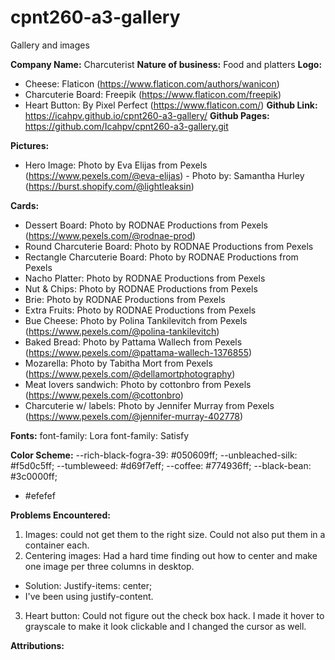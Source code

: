 # cpnt260-a3-gallery
Gallery and images

**Company Name:** Charcuterist
**Nature of business:** Food and platters
**Logo:** 
- Cheese: Flaticon (https://www.flaticon.com/authors/wanicon)
- Charcuterie Board: Freepik (https://www.flaticon.com/freepik)
- Heart Button: By Pixel Perfect (https://www.flaticon.com/)
**Github Link:** https://icahpv.github.io/cpnt260-a3-gallery/ 
**Github Pages:** https://github.com/Icahpv/cpnt260-a3-gallery.git 

**Pictures:**
- Hero Image: Photo by Eva Elijas from Pexels (https://www.pexels.com/@eva-elijas)
              -  Photo by: Samantha Hurley (https://burst.shopify.com/@lightleaksin)

**Cards:**
- Dessert Board: Photo by RODNAE Productions from Pexels (https://www.pexels.com/@rodnae-prod)
- Round Charcuterie Board: Photo by RODNAE Productions from Pexels
- Rectangle Charcuterie Board: Photo by RODNAE Productions from Pexels
- Nacho Platter: Photo by RODNAE Productions from Pexels
- Nut & Chips: Photo by RODNAE Productions from Pexels
- Brie: Photo by RODNAE Productions from Pexels
- Extra Fruits: Photo by RODNAE Productions from Pexels
- Bue Cheese: Photo by Polina Tankilevitch from Pexels (https://www.pexels.com/@polina-tankilevitch)
- Baked Bread: Photo by Pattama Wallech from Pexels (https://www.pexels.com/@pattama-wallech-1376855)
- Mozarella: Photo by Tabitha Mort from Pexels (https://www.pexels.com/@dellamortphotography)
- Meat lovers sandwich: Photo by cottonbro from Pexels (https://www.pexels.com/@cottonbro)
- Charcuterie w/ labels: Photo by Jennifer Murray from Pexels (https://www.pexels.com/@jennifer-murray-402778)

**Fonts:**
font-family: Lora
font-family: Satisfy

**Color Scheme:**
--rich-black-fogra-39: #050609ff;
--unbleached-silk: #f5d0c5ff;
--tumbleweed: #d69f7eff;
--coffee: #774936ff;
--black-bean: #3c0000ff;
-  	#efefef


**Problems Encountered:**

1. Images: could not get them to the right size. Could not also put them in a container each.
2. Centering images: Had a hard time finding out how to center and make one image per three columns in desktop.
- Solution: Justify-items: center;
- I've been using justify-content.
3. Heart button: Could not figure out the check box hack. I made it hover to grayscale to make it look clickable and I changed the cursor as well.




**Attributions:**











